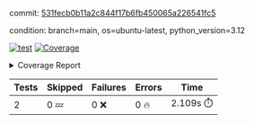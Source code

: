 commit: [531fecb0b11a2c844f17b6fb450065a226541fc5](https://github.com/rcmdnk/boto3-session/tree/531fecb0b11a2c844f17b6fb450065a226541fc5)

condition: branch=main, os=ubuntu-latest, python_version=3.12

[![test](https://github.com/rcmdnk/boto3-session/actions/workflows/test.yml/badge.svg)](https://github.com/rcmdnk/boto3-session/actions/runs/18299374328)
<a href="https://github.com/rcmdnk/boto3-session/blob/531fecb0b11a2c844f17b6fb450065a226541fc5/README.md"><img alt="Coverage" src="https://img.shields.io/badge/Coverage-49%25-orange.svg" /></a><details><summary>Coverage Report </summary><table><tr><th>File</th><th>Stmts</th><th>Miss</th><th>Cover</th><th>Missing</th></tr><tbody><tr><td colspan="5"><b>src/boto3_session</b></td></tr><tr><td>&nbsp; &nbsp;<a href="https://github.com/rcmdnk/boto3-session/blob/531fecb0b11a2c844f17b6fb450065a226541fc5/src/boto3_session/__init__.py">\_\_init\_\_.py</a></td><td>8</td><td>2</td><td>75%</td><td><a href="https://github.com/rcmdnk/boto3-session/blob/531fecb0b11a2c844f17b6fb450065a226541fc5/src/boto3_session/__init__.py#L11-L12">11&ndash;12</a></td></tr><tr><td>&nbsp; &nbsp;<a href="https://github.com/rcmdnk/boto3-session/blob/531fecb0b11a2c844f17b6fb450065a226541fc5/src/boto3_session/session.py">session.py</a></td><td>55</td><td>31</td><td>44%</td><td><a href="https://github.com/rcmdnk/boto3-session/blob/531fecb0b11a2c844f17b6fb450065a226541fc5/src/boto3_session/session.py#L60">60</a>, <a href="https://github.com/rcmdnk/boto3-session/blob/531fecb0b11a2c844f17b6fb450065a226541fc5/src/boto3_session/session.py#L68-L70">68&ndash;70</a>, <a href="https://github.com/rcmdnk/boto3-session/blob/531fecb0b11a2c844f17b6fb450065a226541fc5/src/boto3_session/session.py#L73-L97">73&ndash;97</a>, <a href="https://github.com/rcmdnk/boto3-session/blob/531fecb0b11a2c844f17b6fb450065a226541fc5/src/boto3_session/session.py#L100-L122">100&ndash;122</a>, <a href="https://github.com/rcmdnk/boto3-session/blob/531fecb0b11a2c844f17b6fb450065a226541fc5/src/boto3_session/session.py#L125-L129">125&ndash;129</a>, <a href="https://github.com/rcmdnk/boto3-session/blob/531fecb0b11a2c844f17b6fb450065a226541fc5/src/boto3_session/session.py#L132-L133">132&ndash;133</a>, <a href="https://github.com/rcmdnk/boto3-session/blob/531fecb0b11a2c844f17b6fb450065a226541fc5/src/boto3_session/session.py#L136-L137">136&ndash;137</a></td></tr><tr><td><b>TOTAL</b></td><td><b>65</b></td><td><b>33</b></td><td><b>49%</b></td><td>&nbsp;</td></tr></tbody></table></details>

| Tests | Skipped | Failures | Errors | Time |
| ----- | ------- | -------- | -------- | ------------------ |
| 2 | 0 :zzz: | 0 :x: | 0 :fire: | 2.109s :stopwatch: |

